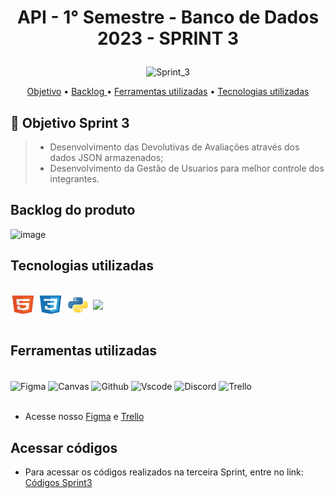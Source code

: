 
# <p align = "center" > API - 1° Semestre - Banco de Dados 2023 - SPRINT 3 </p>
  
 <p align="center"><img src="https://github.com/DevTudoFatec/Avaliacao360/assets/111203231/b7fadfa2-a89a-427a-a92f-a93fd979149a" alt="Sprint_3" style="width:600px;height:350px;"></p>
 
<p align="center">
 <a href ="#dart-objetivo-sprint-3">Objetivo</a>  •
 <a href ="#backlog-do-produto"> Backlog </a>  •
 <a href="#ferramentas-utilizadas">Ferramentas utilizadas</a> •
 <a href="#tecnologias-utilizadas">Tecnologias utilizadas</a>
</p>
  
## :dart: Objetivo Sprint 3
> - Desenvolvimento das Devolutivas de Avaliações através dos dados JSON armazenados;
> - Desenvolvimento da Gestão de Usuarios para melhor controle dos integrantes.
 
## Backlog do produto
![image](https://github.com/DevTudoFatec/Avaliacao360/assets/111203231/5d3d813d-0b2c-4cab-903a-459780e34839)

## Tecnologias utilizadas

<div style="display: inline_block"><br>
  <img align="center" alt="HTML" height="30" width="40" src="https://raw.githubusercontent.com/devicons/devicon/master/icons/html5/html5-original.svg">
  <img align="center" alt="CSS" height="30" width="40" src="https://raw.githubusercontent.com/devicons/devicon/master/icons/css3/css3-original.svg">
  <img align="center" alt="Python" height="30" width="40" src="https://raw.githubusercontent.com/devicons/devicon/master/icons/python/python-original.svg">
  <img align="center" alt"JSON" height="30" width"40" src="https://user-images.githubusercontent.com/111203231/233870200-deb22a10-a7e3-4d06-9d31-63ae0354aad0.png">
 <div style="display: inline_block"><br>
   
## Ferramentas utilizadas

<div style="display: inline_block"><br>
 
  <img align="center" alt="Figma" height="30" width="40" src="https://cdn.jsdelivr.net/gh/devicons/devicon/icons/figma/figma-original.svg" />
  <img align="center" alt="Canvas" height="30" width="40" src="https://cdn.jsdelivr.net/gh/devicons/devicon/icons/canva/canva-original.svg" />
  <img align="center" alt="Github" height="40" width="40" src="https://pngimg.com/uploads/github/github_PNG51.png" />
  <img align="center" alt="Vscode" height="30" width="40" src="https://cdn.jsdelivr.net/gh/devicons/devicon/icons/vscode/vscode-original.svg" />
  <img align="center" alt="Discord" height="40" width="40" src="https://logodownload.org/wp-content/uploads/2017/11/discord-logo-1-1-2048x2048.png" />
  <img align="center" alt="Trello" height="30" width="40" src="https://logos-world.net/wp-content/uploads/2021/02/Trello-Emblem.png" />
  <div style="display: inline_block"><br>
  
  + Acesse nosso [Figma](https://www.figma.com/file/86VvL8DaM6IR9RH06jVobp/PBLTeX-Projeto?node-id=0%3A1&t=Av9utODXTrCT0tAK-1) e [Trello](https://trello.com/b/CHEOxSyG/avalia%C3%A7%C3%A3o-360)
    
  ## Acessar códigos
   + Para acessar os códigos realizados na terceira Sprint, entre no link: [Códigos Sprint3](https://github.com/DevTudoFatec/Avaliacao360/tree/Sprint_3)
